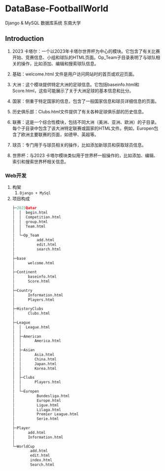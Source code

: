 # DataBase-FootballWorld
Django &amp; MySQL 数据库系统 东南大学



  
## Introduction
1. 2023 卡塔尔：一个以2023年卡塔尔世界杯为中心的模块。它包含了有关比赛开始、竞赛信息、小组和球队的HTML页面。Op_Team子目录表明了与球队相关的操作，比如添加、编辑和搜索球队信息。

2. 基础：welcome.html 文件是用户访问网站时的首页或欢迎页面。

3. 大洲：这个模块提供特定大洲的足球信息。它包括baseinfo.html和Score.html，这些可能展示了关于大洲足球的基本信息和比分。

4. 国家：侧重于特定国家的信息，包含了一般国家信息和球员详细信息的页面。

5. 历史俱乐部：Clubs.html文件提供了有关各种足球俱乐部的历史信息。

6. 联赛：这是一个综合性模块，包括不同大洲（美洲、亚洲、欧洲）的子目录。每个子目录中包含了该大洲特定联赛或国家的HTML文件。例如，Europen包含了欧洲主要联赛的页面，如德甲、英超等。
7. 球员：专门用于与球员相关的操作，比如添加新球员和获取球员信息。
8. 世界杯：与2023 卡塔尔模块类似用于世界杯一般操作的，比如添加、编辑、索引和搜索世界杯相关信息。

### Web开发
1. 构架
   1. `Django + MySql`
2. 项目构成
    ```py
    ├─2023Qatar
    │  │  begin.html
    │  │  Competition.html
    │  │  group.html
    │  │  Team.html
    │  │
    │  └─Op_Team
    │          add.html
    │          edit.html
    │          search.html
    │
    ├─base
    │      welcome.html
    │
    ├─Continent
    │      baseinfo.html
    │      Score.html
    │
    ├─Country
    │      Information.html
    │      Players.html
    │
    ├─HistoryClubs
    │      Clubs.html
    │
    ├─League
    │  │  League.html
    │  │
    │  ├─American
    │  │      America.html
    │  │
    │  ├─Asian
    │  │      Asia.html
    │  │      China.html
    │  │      Japan.html
    │  │      Korea.html
    │  │
    │  ├─Clubs
    │  │      Players.html
    │  │
    │  └─Europen
    │          Bundesliga.html
    │          Europe.html
    │          Ligue.html
    │          Lilaga.html
    │          Premier League.html
    │          Serie.html
    │
    ├─Player
    │      add.html
    │      Information.html
    │
    └─WorldCup
            add.html
            edit.html
            index.html
            Search.html
    ```  
